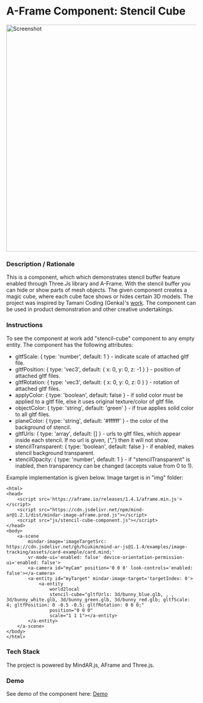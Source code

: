 # A-Frame Component: Stencil Cube
<img alt="Screenshot" src="img/screenshot.jpg" width="600">

### **Description / Rationale**
This is a component, which which demonstrates stencil buffer feature enabled through Three.Js library and A-Frame. With the stencil buffer you can hide or show parts of mesh objects. The given component creates a magic cube, where each cube face shows or hides certain 3D models. The project was inspired by Tamani Coding (Genka)'s <a href="https://github.com/tamani-coding/threejs-stencil-buffer-example">work</a>. The component can be used in product demonstration and other creative undertakings.   

### **Instructions**
To see the component at work add "stencil-cube" component to any empty entity. The component has the following attributes: 

* gltfScale: { type: 'number', default: 1 } - indicate scale of attached gltf file.
* gltfPosition: { type: 'vec3', default: { x: 0, y: 0, z: -1 } } - position of attached gltf files.
* gltfRotation: { type: 'vec3', default: { x: 0, y: 0, z: 0 } } - rotation of attached gltf files.
* applyColor: { type: 'boolean', default: false } - if solid color must be applied to a gltf file, else it uses original texture/color of gltf file.
* objectColor: { type: 'string', default: 'green' } - if true applies solid color to all gltf files.
* planeColor: { type: 'string', default: '#ffffff' } - the color of the background of stencil.
* gltfUrls: { type: 'array', default: [] } - urls to gltf files, which appear inside each stencil. If no url is given, (",") then it will not show.
* stencilTransparent: { type: 'boolean', default: false } - if enabled, makes stencil background transparent.
* stencilOpacity: { type: 'number', default: 1 } - if "stencilTransparent" is inabled, then transparency can be changed (accepts value from 0 to 1).

Example implementation is given below. Image target is in "img" folder:
```
<html>
<head>
    <script src='https://aframe.io/releases/1.4.1/aframe.min.js'></script>
    <script src="https://cdn.jsdelivr.net/npm/mind-ar@1.2.1/dist/mindar-image-aframe.prod.js"></script>
    <script src="js/stencil-cube-component.js"></script>
</head>
<body>
    <a-scene
        mindar-image='imageTargetSrc: https://cdn.jsdelivr.net/gh/hiukim/mind-ar-js@1.1.4/examples/image-tracking/assets/card-example/card.mind;'
        vr-mode-ui='enabled: false' device-orientation-permission-ui='enabled: false'>
        <a-camera id="myCam" position='0 0 0' look-controls='enabled: false'></a-camera>
        <a-entity id="myTarget" mindar-image-target='targetIndex: 0'>
            <a-entity 
                world2local
                stencil-cube="gltfUrls: 3d/bunny_blue.glb, , , 3d/bunny_white.glb, 3d/bunny_green.glb, 3d/bunny_red.glb; gltfScale: 4; gltfPosition: 0 -0.5 -0.5; gltfRotation: 0 0 0;"
                position="0 0 0" 
                scale="1 1 1"></a-entity>
        </a-entity>
    </a-scene>
</body>
</html>
```


### **Tech Stack**
The project is powered by MindAR.js, AFrame and Three.js. 

### **Demo**
See demo of the component here: [Demo](https://stencil-cube.glitch.me/)
